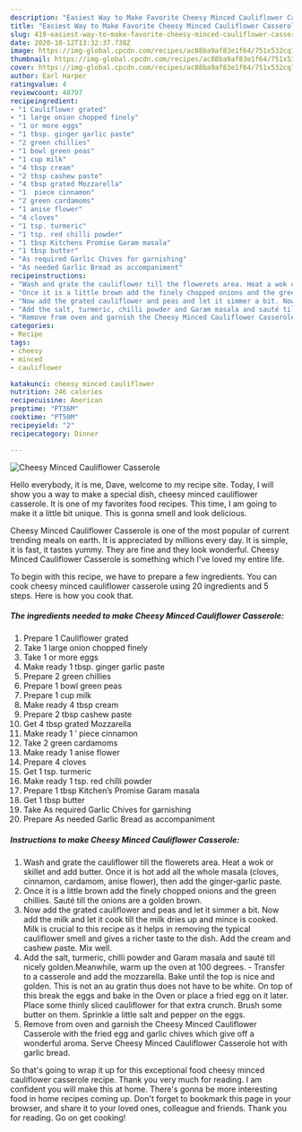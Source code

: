 ```yaml
---
description: "Easiest Way to Make Favorite Cheesy Minced Cauliflower Casserole"
title: "Easiest Way to Make Favorite Cheesy Minced Cauliflower Casserole"
slug: 419-easiest-way-to-make-favorite-cheesy-minced-cauliflower-casserole
date: 2020-10-12T13:32:37.738Z
image: https://img-global.cpcdn.com/recipes/ac88ba9af83e1f64/751x532cq70/cheesy-minced-cauliflower-casserole-recipe-main-photo.jpg
thumbnail: https://img-global.cpcdn.com/recipes/ac88ba9af83e1f64/751x532cq70/cheesy-minced-cauliflower-casserole-recipe-main-photo.jpg
cover: https://img-global.cpcdn.com/recipes/ac88ba9af83e1f64/751x532cq70/cheesy-minced-cauliflower-casserole-recipe-main-photo.jpg
author: Earl Harper
ratingvalue: 4
reviewcount: 48797
recipeingredient:
- "1 Cauliflower grated"
- "1 large onion chopped finely"
- "1 or more eggs"
- "1 tbsp. ginger garlic paste"
- "2 green chillies"
- "1 bowl green peas"
- "1 cup milk"
- "4 tbsp cream"
- "2 tbsp cashew paste"
- "4 tbsp grated Mozzarella"
- "1  piece cinnamon"
- "2 green cardamoms"
- "1 anise flower"
- "4 cloves"
- "1 tsp. turmeric"
- "1 tsp. red chilli powder"
- "1 tbsp Kitchens Promise Garam masala"
- "1 tbsp butter"
- "As required Garlic Chives for garnishing"
- "As needed Garlic Bread as accompaniment"
recipeinstructions:
- "Wash and grate the cauliflower till the flowerets area. Heat a wok or skillet and add butter. Once it is hot add all the whole masala (cloves, cinnamon, cardamom, anise flower), then add the ginger-garlic paste."
- "Once it is a little brown add the finely chopped onions and the green chillies. Sauté till the onions are a golden brown."
- "Now add the grated cauliflower and peas and let it simmer a bit. Now add the milk and let it cook till the milk dries up and mince is cooked. Milk is crucial to this recipe as it helps in removing the typical cauliflower smell and gives a richer taste to the dish. Add the cream and cashew paste. Mix well."
- "Add the salt, turmeric, chilli powder and Garam masala and sauté till nicely golden.Meanwhile, warm up the oven at 100 degrees.  Transfer to a casserole and add the mozzarella. Bake until the top is nice and golden. This is not an au gratin thus does not have to be white. On top of this break the eggs and bake in the Oven or place a fried egg on it later. Place some thinly sliced cauliflower for that extra crunch. Brush some butter on them. Sprinkle a little salt and pepper on the eggs."
- "Remove from oven and garnish the Cheesy Minced Cauliflower Casserole with the fried egg and garlic chives which give off a wonderful aroma. Serve Cheesy Minced Cauliflower Casserole hot with garlic bread."
categories:
- Recipe
tags:
- cheesy
- minced
- cauliflower

katakunci: cheesy minced cauliflower 
nutrition: 246 calories
recipecuisine: American
preptime: "PT36M"
cooktime: "PT50M"
recipeyield: "2"
recipecategory: Dinner

---
```



![Cheesy Minced Cauliflower Casserole](https://img-global.cpcdn.com/recipes/ac88ba9af83e1f64/751x532cq70/cheesy-minced-cauliflower-casserole-recipe-main-photo.jpg)

Hello everybody, it is me, Dave, welcome to my recipe site. Today, I will show you a way to make a special dish, cheesy minced cauliflower casserole. It is one of my favorites food recipes. This time, I am going to make it a little bit unique. This is gonna smell and look delicious.

Cheesy Minced Cauliflower Casserole is one of the most popular of current trending meals on earth. It is appreciated by millions every day. It is simple, it is fast, it tastes yummy. They are fine and they look wonderful. Cheesy Minced Cauliflower Casserole is something which I've loved my entire life.




To begin with this recipe, we have to prepare a few ingredients. You can cook cheesy minced cauliflower casserole using 20 ingredients and 5 steps. Here is how you cook that.

<!--inarticleads1-->

##### The ingredients needed to make Cheesy Minced Cauliflower Casserole:

1. Prepare 1 Cauliflower grated
1. Take 1 large onion chopped finely
1. Take 1 or more eggs
1. Make ready 1 tbsp. ginger garlic paste
1. Prepare 2 green chillies
1. Prepare 1 bowl green peas
1. Prepare 1 cup milk
1. Make ready 4 tbsp cream
1. Prepare 2 tbsp cashew paste
1. Get 4 tbsp grated Mozzarella
1. Make ready 1 ’ piece cinnamon
1. Take 2 green cardamoms
1. Make ready 1 anise flower
1. Prepare 4 cloves
1. Get 1 tsp. turmeric
1. Make ready 1 tsp. red chilli powder
1. Prepare 1 tbsp Kitchen’s Promise Garam masala
1. Get 1 tbsp butter
1. Take As required Garlic Chives for garnishing
1. Prepare As needed Garlic Bread as accompaniment




<!--inarticleads2-->

##### Instructions to make Cheesy Minced Cauliflower Casserole:

1. Wash and grate the cauliflower till the flowerets area. Heat a wok or skillet and add butter. Once it is hot add all the whole masala (cloves, cinnamon, cardamom, anise flower), then add the ginger-garlic paste.
1. Once it is a little brown add the finely chopped onions and the green chillies. Sauté till the onions are a golden brown.
1. Now add the grated cauliflower and peas and let it simmer a bit. Now add the milk and let it cook till the milk dries up and mince is cooked. Milk is crucial to this recipe as it helps in removing the typical cauliflower smell and gives a richer taste to the dish. Add the cream and cashew paste. Mix well.
1. Add the salt, turmeric, chilli powder and Garam masala and sauté till nicely golden.Meanwhile, warm up the oven at 100 degrees.  - Transfer to a casserole and add the mozzarella. Bake until the top is nice and golden. This is not an au gratin thus does not have to be white. On top of this break the eggs and bake in the Oven or place a fried egg on it later. Place some thinly sliced cauliflower for that extra crunch. Brush some butter on them. Sprinkle a little salt and pepper on the eggs.
1. Remove from oven and garnish the Cheesy Minced Cauliflower Casserole with the fried egg and garlic chives which give off a wonderful aroma. Serve Cheesy Minced Cauliflower Casserole hot with garlic bread.




So that's going to wrap it up for this exceptional food cheesy minced cauliflower casserole recipe. Thank you very much for reading. I am confident you will make this at home. There's gonna be more interesting food in home recipes coming up. Don't forget to bookmark this page in your browser, and share it to your loved ones, colleague and friends. Thank you for reading. Go on get cooking!
